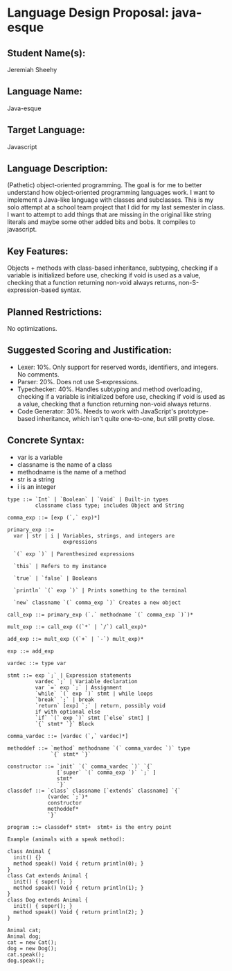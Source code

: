 # Language Design Proposal: java-esque

## Student Name(s):
Jeremiah Sheehy

## Language Name:
Java-esque

## Target Language:
Javascript

## Language Description:
(Pathetic) object-oriented programming.  The goal is for me to better understand how object-oriented programming languages work.  I want to implement a Java-like language with classes and subclasses. This is my solo attempt at a school team project that I did for my last semester in class. I want to attempt to add things that are missing in the original like string literals and maybe some other added bits and bobs. It compiles to javascript.

## Key Features:
Objects + methods with class-based inheritance, subtyping, checking if a variable is initialized before use, checking if void is used as a value, checking that a function returning non-void always returns, non-S-expression-based syntax.

## Planned Restrictions: 
No optimizations.

## Suggested Scoring and Justification:
- Lexer: 10%.  Only support for reserved words, identifiers, and integers.  No comments.
- Parser: 20%.  Does not use S-expressions.
- Typechecker: 40%.  Handles subtyping and method overloading, checking if a variable is initialized before use, checking if void is used as a value, checking that a function returning non-void always returns.
- Code Generator: 30%.  Needs to work with JavaScript's prototype-based inheritance, which isn't quite one-to-one, but still pretty close.

## Concrete Syntax:
- var is a variable
- classname is the name of a class
- methodname is the name of a method
- str is a string
- i is an integer

```
type ::= `Int` | `Boolean` | `Void` | Built-in types
         classname class type; includes Object and String

comma_exp ::= [exp (`,` exp)*]

primary_exp ::=
  var | str | i | Variables, strings, and integers are     
                  expressions

  `(` exp `)` | Parenthesized expressions

  `this` | Refers to my instance

  `true` | `false` | Booleans

  `println` `(` exp `)` | Prints something to the terminal

  `new` classname `(` comma_exp `)` Creates a new object

call_exp ::= primary_exp (`.` methodname `(` comma_exp `)`)*

mult_exp ::= call_exp ((`*` | `/`) call_exp)*

add_exp ::= mult_exp ((`+` | `-`) mult_exp)*

exp ::= add_exp

vardec ::= type var

stmt ::= exp `;` | Expression statements
         vardec `;` | Variable declaration
         var `=` exp `;` | Assignment
         `while` `(` exp `)` stmt | while loops
         `break` `;` | break
         `return` [exp] `;` | return, possibly void
         if with optional else
         `if` `(` exp `)` stmt [`else` stmt] | 
         `{` stmt* `}` Block

comma_vardec ::= [vardec (`,` vardec)*]

methoddef ::= `method` methodname `(` comma_vardec `)` type
              `{` stmt* `}`

constructor ::= `init` `(` comma_vardec `)` `{`
                [`super` `(` comma_exp `)` `;` ]
                stmt*
                `}`
classdef ::= `class` classname [`extends` classname] `{`
             (vardec `;`)*
             constructor
             methoddef*
             `}`

program ::= classdef* stmt+  stmt+ is the entry point
```

```
Example (animals with a speak method):

class Animal {
  init() {}
  method speak() Void { return println(0); }
}
class Cat extends Animal {
  init() { super(); }
  method speak() Void { return println(1); }
}
class Dog extends Animal {
  init() { super(); }
  method speak() Void { return println(2); }
}

Animal cat;
Animal dog;
cat = new Cat();
dog = new Dog();
cat.speak();
dog.speak();
```
